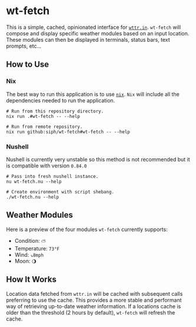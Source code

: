 # wt-fetch

This is a simple, cached, opinionated interface for
[`wttr.in`](https://github.com/chubin/wttr.in). `wt-fetch` will compose and
display specific weather modules based on an input location. These modules can
then be displayed in terminals, status bars, text prompts, etc...

## How to Use

### Nix

The best way to run this application is to use
[`nix`](https://nixos.org/download.html). `Nix` will include all the
dependencies needed to run the application.

```shell
# Run from this repository directory.
nix run .#wt-fetch -- --help

# Run from remote repository.
nix run github:siph/wt-fetch#wt-fetch -- --help
```

### Nushell

Nushell is currently very unstable so this method is not recommended but it is
compatible with version `0.84.0`

```
# Pass into fresh nushell instance.
nu wt-fetch.nu --help

# Create environment with script shebang.
./wt-fetch.nu --help
```
## Weather Modules

Here is a preview of the four modules `wt-fetch` currently supports:

 - Condition: `⛅️`
 - Temperature: `73°F`
 - Wind: `↘8mph`
 - Moon: `🌖`

## How It Works

Location data fetched from `wttr.in` will be cached with subsequent calls
preferring to use the cache. This provides a more stable and performant way of
retrieving up-to-date weather information. If a locations cache is older than
the threshold (2 hours by default), `wt-fetch` will refresh the cache.

